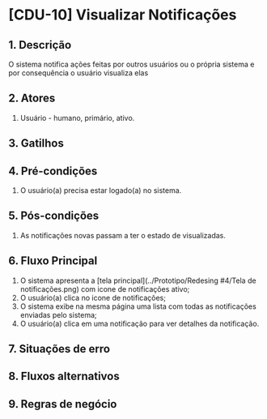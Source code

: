 # [CDU-10] Visualizar Notificações 

## 1. Descrição
<p>O sistema notifica ações feitas por outros usuários ou o própria sistema e por consequência o usuário visualiza elas<p/>

## 2. Atores
1. Usuário - humano, primário, ativo.
  
## 3. Gatilhos

## 4. Pré-condições
1. O usuário(a) precisa estar logado(a) no sistema.
   
## 5. Pós-condições
1. As notificações novas passam a ter o estado de visualizadas.

## 6. Fluxo Principal
1. O sistema apresenta a [tela principal](../Prototipo/Redesing #4/Tela de notificações.png) com icone de notificações ativo;
2. O usuário(a) clica no icone de notificações;
3. O sistema exibe na mesma página uma lista com todas as notificações enviadas pelo sistema;
4. O usuário(a) clica em uma notificação para ver detalhes da notificação.
    
## 7. Situações de erro

## 8. Fluxos alternativos
    
## 9. Regras de negócio
  

